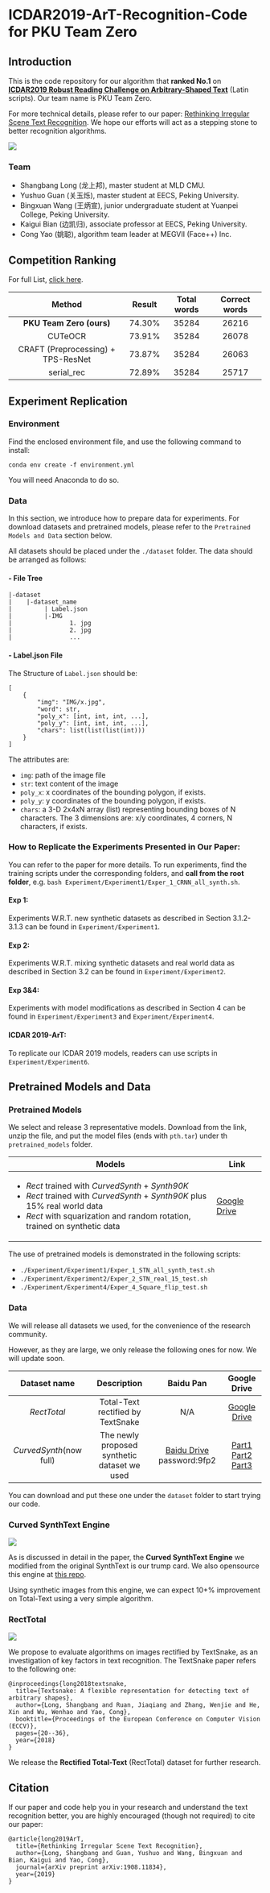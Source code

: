# ICDAR2019-ArT-Recognition-Code for PKU Team Zero

## Introduction

This is the code repository for our algorithm that **ranked No.1** on [__ICDAR2019 Robust Reading Challenge on Arbitrary-Shaped Text__](https://rrc.cvc.uab.es/?ch=14&com=introduction) (Latin scripts). Our team name is PKU Team Zero. 

For more technical details, please refer to our paper: [Rethinking Irregular Scene Text Recognition](https://arxiv.org/abs/1908.11834). We hope our efforts will act as a stepping stone to better recognition algorithms.

![](imgs/pipeline.jpg)

### Team
- Shangbang Long (龙上邦), master student at MLD CMU.
- Yushuo Guan (关玉烁), master student at EECS, Peking University.
- Bingxuan Wang (王炳宣), junior undergraduate student at Yuanpei College, Peking University.
- Kaigui Bian (边凯归), associate professor at EECS, Peking University.
- Cong Yao (姚聪), algorithm team leader at MEGVII (Face++) Inc.


## Competition Ranking

For full List, [click here](https://rrc.cvc.uab.es/?ch=14&com=evaluation&task=2).

| Method | Result | Total words | Correct words |
|:------:|:------:|:------:|:------:|
| __PKU Team Zero (ours)__ | 74.30% | 35284 | 26216 | 
| CUTeOCR | 73.91% | 35284 | 26078 |
| CRAFT (Preprocessing) + TPS-ResNet | 73.87% | 35284 | 26063 |
| serial_rec | 72.89% | 35284 | 25717 |

## Experiment Replication

### Environment
Find the enclosed environment file, and use the following command to install: 

`conda env create -f environment.yml`

You will need Anaconda to do so. 

### Data
In this section, we introduce how to prepare data for experiments. For download datasets and pretrained models, please refer to the `Pretrained Models and Data` section below.

All datasets should be placed under the `./dataset` folder. The data should be arranged as follows:

#### - File Tree

```
|-dataset
|    |-dataset_name
|         | Label.json
|         |-IMG
|                1. jpg
|                2. jpg
|                ...

```

#### - Label.json File
The Structure of `Label.json` should be:

```
[
    {
        "img": "IMG/x.jpg",
        "word": str,
        "poly_x": [int, int, int, ...], 
        "poly_y": [int, int, int, ...],
        "chars": list(list(list(int)))
    }
]
```

The attributes are:

- `img`: path of the image file
- `str`: text content of the image
- `poly_x`: x coordinates of the bounding polygon, if exists.
- `poly_y`: y coordinates of the bounding polygon, if exists.
- `chars`: a 3-D  2x4xN array (list) representing bounding boxes of N characters. The 3 dimensions are: x/y coordinates, 4 corners, N characters, if exists.



### How to Replicate the Experiments Presented in Our Paper:
You can refer to the paper for more details. To run experiments, find the training scripts under the corresponding folders, and **call from the root folder**, e.g. `bash Experiment/Experiment1/Exper_1_CRNN_all_synth.sh`.

#### Exp 1: 
Experiments W.R.T. new synthetic datasets as described in Section 3.1.2-3.1.3 can be found in `Experiment/Experiment1`. 

#### Exp 2:
Experiments W.R.T. mixing synthetic datasets and real world data as described in Section 3.2 can be found in `Experiment/Experiment2`. 

#### Exp 3&4:
Experiments with model modifications as described in Section 4 can be found in `Experiment/Experiment3` and `Experiment/Experiment4`. 

#### ICDAR 2019-ArT:
To replicate our ICDAR 2019 models, readers can use scripts in `Experiment/Experiment6`. 


## Pretrained Models and Data

### Pretrained Models
We select and release 3 representative models. Download from the link, unzip the file, and put the model files (ends with `pth.tar`) under th `pretrained_models` folder.

| Models | Link |
|------------|----------|
| <ul><li>*Rect* trained with *CurvedSynth* + *Synth90K*</li><li>*Rect* trained with *CurvedSynth* + *Synth90K* plus 15% real world data</li><li>*Rect* with squarization and random rotation, trained on synthetic data</li></ul> | [Google Drive](https://drive.google.com/file/d/1FqwAzeqZcegcskpjr3ZmeA9X-oQxPLmK/view?usp=sharing) |

The use of pretrained models is demonstrated in the following scripts:

- `./Experiment/Experiment1/Exper_1_STN_all_synth_test.sh`
- `./Experiment/Experiment2/Exper_2_STN_real_15_test.sh`
- `./Experiment/Experiment4/Exper_4_Square_flip_test.sh`

### Data
We will release all datasets we used, for the convenience of the research community. 

However, as they are large, we only release the following ones for now. We will update soon. 

| Dataset name | Description | Baidu Pan | Google Drive |
|:----:|:----:|:----:|:----:|
| *RectTotal* | Total-Text rectified by TextSnake | N/A | [Google Drive](https://drive.google.com/open?id=1PYMAJA6zAvmjMpiPO5FXMmaj-vPVjQkC) | 
| *CurvedSynth*(now full) | The newly proposed synthetic dataset we used | [Baidu Drive](https://pan.baidu.com/s/1YYH9g1TvdbNvquj-7-u3tg)  password:9fp2 | [Part1](https://drive.google.com/drive/folders/1RfOOLDT4CtiXfD-FZxNVnIzcreKOazkZ?usp=sharing) [Part2](https://drive.google.com/drive/folders/1pei4ExuDL7mgRwMar4_-IFVQQPhAGDH5?usp=sharing) [Part3](https://drive.google.com/drive/folders/14VQR-Pfqrvch1HXWNSTRK2Si58KMVySr?usp=sharing) |

You can download and put these one under the `dataset` folder to start trying our code.


### Curved SynthText Engine

![](imgs/curved.jpg)

As is discussed in detail in the paper, the **Curved SynthText Engine** we modified from the original SynthText is our trump card. We also opensource this engine at [this repo](https://github.com/PkuDavidGuan/CurvedSynthText).

Using synthetic images from this engine, we can expect 10+\% improvement on Total-Text using a very simple algorithm. 

### RectTotal
![](imgs/RectTot.jpeg)

We propose to evaluate algorithms on images rectified by TextSnake, as an investigation of key factors in text recognition. The TextSnake paper refers to the following one: 

```
@inproceedings{long2018textsnake,
  title={Textsnake: A flexible representation for detecting text of arbitrary shapes},
  author={Long, Shangbang and Ruan, Jiaqiang and Zhang, Wenjie and He, Xin and Wu, Wenhao and Yao, Cong},
  booktitle={Proceedings of the European Conference on Computer Vision (ECCV)},
  pages={20--36},
  year={2018}
}
```

We release the **Rectified Total-Text** (RectTotal) dataset for further research. 

## Citation
If our paper and code help you in your research and understand the text recognition better, you are highly encouraged (though not required) to cite our paper:

```
@article{long2019ArT,
  title={Rethinking Irregular Scene Text Recognition},
  author={Long, Shangbang and Guan, Yushuo and Wang, Bingxuan and Bian, Kaigui and Yao, Cong},
  journal={arXiv preprint arXiv:1908.11834},
  year={2019}
}
```
